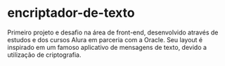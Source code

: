 # encriptador-de-texto
Primeiro projeto e desafio na área de front-end, desenvolvido através de estudos e dos cursos Alura em parceria com a Oracle. Seu layout é inspirado em um famoso aplicativo de mensagens de texto, devido a utilização de criptografia.
